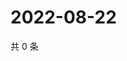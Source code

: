 # 2022-08-22

共 0 条

<!-- BEGIN WEIBO -->
<!-- 最后更新时间 Mon Aug 22 2022 00:21:02 GMT+0800 (China Standard Time) -->

<!-- END WEIBO -->
